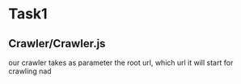 # Task1
## Crawler/Crawler.js
<p>our crawler takes as parameter the root url, which url it will start for crawling nad </p>
